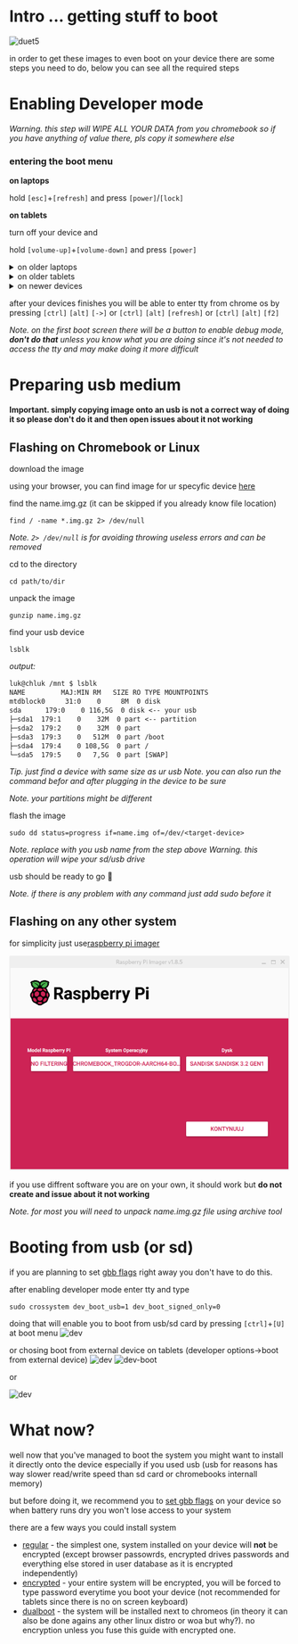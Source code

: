 # Intro ... getting stuff to boot

![duet5](./assets/duet5.webp)

in order to get these images to even boot on your device there are some steps you need to do, below you can see all the required steps

# Enabling Developer mode

_Warning. this step will WIPE ALL YOUR DATA from you chromebook so if you have anything of value there, pls copy it somewhere else_

### entering the boot menu

**on laptops**

hold ```[esc]```+```[refresh]``` and press ```[power]```/```[lock]```

**on tablets**

turn off your device and

hold ```[volume-up]```+```[volume-down]``` and press ```[power]```

<details>
<summary>on older laptops</summary>

you should be booted into recovery screen
![rec](./assets/boot-menu/old-laptop/a.png)
_[image source](https://www.howtogeek.com/210817/how-to-enable-developer-mode-on-your-chromebook/)_

in here you need to press ```[ctrl]```+```[D]```

![con](./assets/boot-menu/old-laptop/b.png)
_[image source](https://www.howtogeek.com/210817/how-to-enable-developer-mode-on-your-chromebook/)_

press enter to enable developer mode

</details>

<details>
<summary>on older tablets</summary>

you might see recover screen or black screen
![rec](./assets/boot-menu/old-tablets/flash-screen.png)
press both ```[volume-up]```+```[volume-down]```
![en-dev](./assets/boot-menu/old-tablets/dev-enable.png)
navigate to top option (Confirm Dissabling OS verification) and press ```[power]```

_Note. on some devices with a black screen (but led on the side on) mentioned aboved for example lenovo 10e, the screen output is disabled there for whatever reason (the menu is still there though), but don't worry just press both ```[volume-up]```+```[volume-down]``` then press ```[volume-up]``` a few times then confirm with ```[power]```, after that screen output should be there_

after doing this the device should reboot to this screen
![dev-menu](./assets/boot-menu/old-tablets/dev-menu.png)

you can wait 30 secs for device to continue automatically or go to developer options
![bootmenu](./assets/boot-menu/old-tablets/boot-menu.png)
and select to boot from internal disk

</details>

<details>
<summary>on newer devices</summary>

go to advanced options
![rev-menu](./assets/boot-menu/newer-chromebook/rev-menu.webp)

and enable developer mode

![adv-options](./assets/boot-menu/newer-chromebook/adv-opt.webp)

</details>

after your devices finishes you will be able to enter tty from chrome os by pressing ```[ctrl]``` ```[alt]``` ```[->]``` or ```[ctrl]``` ```[alt]``` ```[refresh]``` or ```[ctrl]``` ```[alt]``` ```[f2]```

_Note. on the first boot screen there will be a button to enable debug mode, **don't do that** unless you know what you are doing since it's not needed to access the tty and may make doing it more difficult_

# Preparing usb medium

**Important. simply copying image onto an usb is not a correct way of doing it so please don't do it and then open issues about it not working**

## Flashing on Chromebook or Linux
download the image

using your browser, you can find image for ur specyfic device [here]()

find the name.img.gz (it can be skipped if you already know file location)
```
find / -name *.img.gz 2> /dev/null
```
_Note. ```2> /dev/null``` is for avoiding throwing useless errors and can be removed_

cd to the directory
```
cd path/to/dir
```

unpack the image
```
gunzip name.img.gz
```
find your usb device
```
lsblk
```
_output:_
```
luk@chluk /mnt $ lsblk
NAME         MAJ:MIN RM   SIZE RO TYPE MOUNTPOINTS
mtdblock0     31:0    0     8M  0 disk 
sda      179:0    0 116,5G  0 disk <-- your usb
├─sda1  179:1    0    32M  0 part <-- partition
├─sda2  179:2    0    32M  0 part 
├─sda3  179:3    0   512M  0 part /boot
├─sda4  179:4    0 108,5G  0 part /
└─sda5  179:5    0   7,5G  0 part [SWAP]
```
_Tip. just find a device with same size as ur usb_
_Note. you can also run the command befor and after plugging in the device to be sure_

_Note. your partitions might be different_

flash the image
```
sudo dd status=progress if=name.img of=/dev/<target-device>
```
_Note. replace <target-device> with you usb name from the step above_
_Warning. this operation will wipe your sd/usb drive_

usb should be ready to go 🎉

_Note. if there is any problem with any command just add sudo before it_

## Flashing on any other system

for simplicity just use[raspberry pi imager](https://www.raspberrypi.com/software/)

![rpi-imager](./assets/rpi-imager.png)

if you use diffrent software you are on your own, it should work but **do not create and issue about it not working**

_Note. for most you will need to unpack name.img.gz file using archive tool_

# Booting from usb (or sd)

if you are planning to set [gbb flags](./setting_gbb_flags.md) right away you don't have to do this.

after enabling developer mode enter tty
and type
```
sudo crossystem dev_boot_usb=1 dev_boot_signed_only=0
```

doing that will enable you to boot from usb/sd card by pressing ```[ctrl]```+```[U]``` at boot menu
![dev](./assets/boot-menu/old-laptop/b.png)

or chosing boot from external device on tablets (developer options->boot from external device)
![dev](./assets/boot-menu/old-tablets/dev-menu.png)
![dev-boot](./assets/boot-menu/old-tablets/boot-menu.png)

or

![dev](./assets/boot-menu/newer-chromebook/boot-menu.webp)

# What now?

well now that you've  managed to boot the system you might want to install it directly onto the device especially if you used usb (usb for reasons has way slower read/write speed than sd card or chromebooks internall memory)

but before doing it, we recommend you to [set gbb flags](./setting_gbb_flags.md) on your device so when battery runs dry you won't lose access to your system

there are a few ways you could install system

- [regular](./basic-installation.md) - the simplest one, system installed on your device will **not** be encrypted (except browser passowrds, encrypted drives passwords and everything else stored in user database as it is encrypted independently)
- [encrypted](./luks-installation.md) - your entire system will be encrypted, you will be forced to type password everytime you boot your device (not recommended for tablets since there is no on screen keyboard)
- [dualboot](./dualboot-instalation.md) - the system will be installed next to chromeos (in theory it can also be done agains any other linux distro or woa but why?). no encryption unless you fuse this guide with encrypted one.


